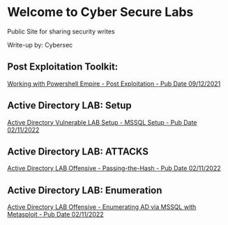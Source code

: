 # Welcome to Cyber Secure Labs

Public Site for sharing security writes

Write-up by: Cybersec

## Post Exploitation Toolkit:

[Working with Powershell Empire - Post Exploitation - Pub Date 09/12/2021](./README_.md)

## Active Directory LAB: Setup
[Active Directory Vulnerable LAB Setup - MSSQL Setup - Pub Date 02/11/2022](./Active_Directory_LAB_MSSQL.md)

## Active Directory LAB: ATTACKS
[Active Directory LAB Offensive - Passing-the-Hash - Pub Date 02/11/2022](./Active_Directory_LAB_Passing_the_hash.md)


## Active Directory LAB: Enumeration
[Active Directory LAB Offensive - Enumerating AD via MSSQL with Metasploit - Pub Date 02/11/2022](./msploit_enumsql.md)

